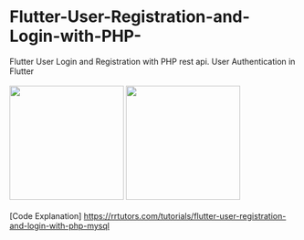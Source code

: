 # Flutter-User-Registration-and-Login-with-PHP-
Flutter User Login and Registration with PHP rest api. User Authentication in Flutter
</br></br> <img src="https://rrtutors.com/uploads/langpostimg/registration.png" width="200">    <img src="https://rrtutors.com/uploads/langpostimg/login.png" width="200"> </br> </br>
[Code Explanation] https://rrtutors.com/tutorials/flutter-user-registration-and-login-with-php-mysql
